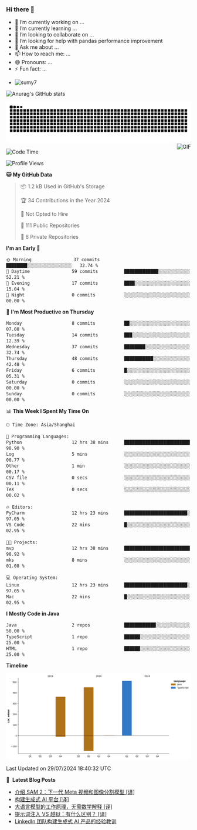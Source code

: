 ### Hi there 👋
<!--
**alloevil/alloevil** is a ✨ _special_ ✨ repository because its `README.md` (this file) appears on your GitHub profile.

Here are some ideas to get you started:

- 🔭 I’m currently working on ...
- 🌱 I’m currently learning ...
- 👯 I’m looking to collaborate on ...
- 🤔 I’m looking for help with ...
- 💬 Ask me about ...
- 📫 How to reach me: ...
- 😄 Pronouns: ...
- ⚡ Fun fact: ...
-->

- 🔭 I’m currently working on ...
- 🌱 I’m currently learning ...
- 👯 I’m looking to collaborate on ...
- 🤔 I’m looking for help with pandas performance improvement
- 💬 Ask me about ...
- 📫 How to reach me: ...
- 😄 Pronouns: ...
- ⚡ Fun fact: ...
  
+ ![sumy7](https://komarev.com/ghpvc/?username=alloevil)

![Anurag's GitHub stats](https://github-readme-stats.vercel.app/api?username=alloevil&show_icons=true&bg_color=00000000)

<picture align="center">
  <source media="(prefers-color-scheme: dark)" srcset="https://github.com/alloevil/alloevil/blob/output/github-contribution-grid-snake.svg">
  <source media="(prefers-color-scheme: dark)" srcset="https://github.com/alloevil/alloevil/blob/output/github-contribution-grid-snake.svg">
  <img alt="github contribution grid snake animation" src="https://github.com/alloevil/alloevil/blob/output/github-contribution-grid-snake.svg">
</picture>

<img align="right" alt="GIF" src="https://raw.githubusercontent.com/JoeyBling/JoeyBling/master/pic/pusheencode.gif" />

<!--START_SECTION:waka-->
![Code Time](http://img.shields.io/badge/Code%20Time-2%2C283%20hrs%2051%20mins-blue)

![Profile Views](http://img.shields.io/badge/Profile%20Views-0-blue)

**🐱 My GitHub Data** 

> 📦 1.2 kB Used in GitHub's Storage 
 > 
> 🏆 34 Contributions in the Year 2024
 > 
> 🚫 Not Opted to Hire
 > 
> 📜 111 Public Repositories 
 > 
> 🔑 8 Private Repositories 
 > 
**I'm an Early 🐤** 

```text
🌞 Morning                37 commits          ████████░░░░░░░░░░░░░░░░░   32.74 % 
🌆 Daytime                59 commits          █████████████░░░░░░░░░░░░   52.21 % 
🌃 Evening                17 commits          ████░░░░░░░░░░░░░░░░░░░░░   15.04 % 
🌙 Night                  0 commits           ░░░░░░░░░░░░░░░░░░░░░░░░░   00.00 % 
```
📅 **I'm Most Productive on Thursday** 

```text
Monday                   8 commits           ██░░░░░░░░░░░░░░░░░░░░░░░   07.08 % 
Tuesday                  14 commits          ███░░░░░░░░░░░░░░░░░░░░░░   12.39 % 
Wednesday                37 commits          ████████░░░░░░░░░░░░░░░░░   32.74 % 
Thursday                 48 commits          ███████████░░░░░░░░░░░░░░   42.48 % 
Friday                   6 commits           █░░░░░░░░░░░░░░░░░░░░░░░░   05.31 % 
Saturday                 0 commits           ░░░░░░░░░░░░░░░░░░░░░░░░░   00.00 % 
Sunday                   0 commits           ░░░░░░░░░░░░░░░░░░░░░░░░░   00.00 % 
```


📊 **This Week I Spent My Time On** 

```text
🕑︎ Time Zone: Asia/Shanghai

💬 Programming Languages: 
Python                   12 hrs 38 mins      █████████████████████████   98.90 % 
Log                      5 mins              ░░░░░░░░░░░░░░░░░░░░░░░░░   00.77 % 
Other                    1 min               ░░░░░░░░░░░░░░░░░░░░░░░░░   00.17 % 
CSV file                 0 secs              ░░░░░░░░░░░░░░░░░░░░░░░░░   00.11 % 
TeX                      0 secs              ░░░░░░░░░░░░░░░░░░░░░░░░░   00.02 % 

🔥 Editors: 
PyCharm                  12 hrs 23 mins      ████████████████████████░   97.05 % 
VS Code                  22 mins             █░░░░░░░░░░░░░░░░░░░░░░░░   02.95 % 

🐱‍💻 Projects: 
mvp                      12 hrs 38 mins      █████████████████████████   98.92 % 
mks                      8 mins              ░░░░░░░░░░░░░░░░░░░░░░░░░   01.08 % 

💻 Operating System: 
Linux                    12 hrs 23 mins      ████████████████████████░   97.05 % 
Mac                      22 mins             █░░░░░░░░░░░░░░░░░░░░░░░░   02.95 % 
```

**I Mostly Code in Java** 

```text
Java                     2 repos             ████████████░░░░░░░░░░░░░   50.00 % 
TypeScript               1 repo              ██████░░░░░░░░░░░░░░░░░░░   25.00 % 
HTML                     1 repo              ██████░░░░░░░░░░░░░░░░░░░   25.00 % 
```



**Timeline**

![Lines of Code chart](https://raw.githubusercontent.com/alloevil/alloevil/main/assets/bar_graph.png)


 Last Updated on 29/07/2024 18:40:32 UTC
<!--END_SECTION:waka-->

📕 &nbsp;**Latest Blog Posts**
<!-- BLOG-POST-LIST:START -->
- [介绍 SAM 2：下一代 Meta 视频和图像分割模型 [译]](https://baoyu.io/translations/meta/introducing-sam2-next-gen-meta-segment-anything-model)
- [构建生成式 AI 平台 [译]](https://baoyu.io/translations/generative-ai/building-a-generative-ai-platform)
- [大语言模型的工作原理，无需数学解释 [译]](https://baoyu.io/translations/llm/how-llms-work-explained-without-math)
- [提示词注入 VS 越狱：有什么区别？ [译]](https://baoyu.io/translations/prompt-engineering/prompt-injection-vs-jailbreaking-difference)
- [LinkedIn 团队构建生成式 AI 产品的经验教训](https://baoyu.io/blog/ai/linkedin-team-building-generative-ai-lessons)
<!-- BLOG-POST-LIST:END -->
